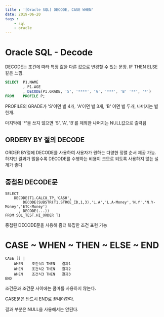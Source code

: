 ```yaml
---
title : '[Oracle SQL] DECODE, CASE WHEN'
date: 2019-06-20
tags : 
	- sql
	- oracle
---
```




# Oracle SQL - Decode

DECODE는 조건에 따라 특정 값을 다른 값으로 변경할 수 있는 문장. IF THEN ELSE같은 느낌.

```sql
SELECT 	P1.NAME
		, P1.AGE
		, DECODE(P1.GRADE, 'S', '****', 'A', '***', 'B' '**', '*')
FROM	PROFILE P;
```

PROFILE의 GRADE가 'S'이면 별 4개, 'A'이면 별 3개, 'B' 이면 별 두개, 나머지는 별 한개.

마지막에 '*'을 쓰지 않으면 'S', 'A', 'B'를 제외한 나머지는 NULL값으로 출력됨



## ORDERY BY 절의 DECODE

ORDER BY절에  DECODE를 사용하여 사용자가 원하는 다양한 정렬 순서 제공 가능. 하지만 결과가 많을수록 DECODE를 수행하는 비용이 크므로 되도록 사용하지 않는 설계가 좋다

## 중첩된 DECODE문

```plsql
SELECT
	DECODE(T1.CALCU_TP,'CASH',
      	DECODE(SUBSTR(T1.STROE_ID,1,3),'L.A','L.A-Money','N.Y','N.Y-Money','ETC-Money')
      , DECODE(...))
FROM SQL_TEST.HI_ORDER T1
```

중첩된 DECODE문을 사용해 좀더 복잡한 조건 표현 가능



# CASE  ~ WHEN ~ THEN ~ ELSE ~ END

```plsql
CASE [] | 
	WHEN	조건식1 THEN	결과1
	WHEN	조건식2 THEN	결과2
	WHEN	조건식3 THEN	결과3
END
```

조건문과 조건문 사이에는 콤마를 사용하지 않는다.

CASE문은 반드시 END로 끝내야한다.

결과 부분은  NULL을 사용해서는 안된다.